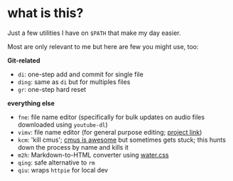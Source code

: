 # what is this?

Just a few utilities I have on `$PATH` that make my day easier.

Most are only relevant to me but here are few you might use, too:

__Git-related__

* `di`: one-step add and commit for single file 
* `ding`: same as `di` but for multiples files 
* `gr`: one-step hard reset 

__everything else__

* `fne`: file name editor (specifically for bulk updates on audio files downloaded using `youtube-dl`)
* `vimv`: file name editor (for general purpose editing; [project link](https://github.com/ivanmaeder/vimv))
* `kcm`: 'kill cmus'; [cmus is awesome](https://github.com/cmus/cmus) but sometimes gets stuck; this hunts down the process by name and kills it
* `m2h`: Markdown-to-HTML converter using [water.css](https://github.com/kognise/water.css)
* `qing`: safe alternative to `rm`
* `qiu`: wraps `httpie` for local dev
